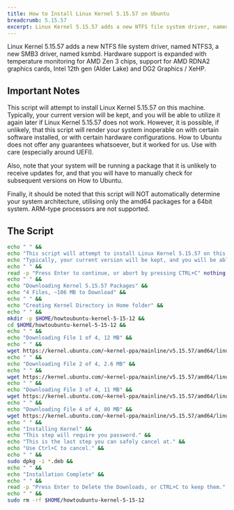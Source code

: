 ```yaml
---
title: How to Install Linux Kernel 5.15.57 on Ubuntu
breadcrumb: 5.15.57
excerpt: Linux Kernel 5.15.57 adds a new NTFS file system driver, named NTFS3, a new SMB3 driver, named ksmbd. Hardware support is expanded with temperature monitoring for AMD Zen 3 chips, support for AMD RDNA2 graphics cards, Intel 12th gen (Alder Lake) and DG2 Graphics / XeHP.
---
```


Linux Kernel 5.15.57 adds a new NTFS file system driver, named NTFS3, a new SMB3 driver, named ksmbd. Hardware support is expanded with temperature monitoring for AMD Zen 3 chips, support for AMD RDNA2 graphics cards, Intel 12th gen (Alder Lake) and DG2 Graphics / XeHP.

## Important Notes

This script will attempt to install Linux Kernel 5.15.57 on this machine. Typically, your current version will be kept, and you will be able to utilize it again later if Linux Kernel 5.15.57 does not work. However, it is possible, if unlikely, that this script will render your system inoperable on with certain software installed, or with certain hardware configurations. How to Ubuntu does not offer any guarantees whatsoever, but it worked for us. Use with care (especially around UEFI).

Also, note that your system will be running a package that it is unlikely to receive updates for, and that you will have to manually check for subsequent versions on How to Ubuntu.

Finally, it should be noted that this script will NOT automatically determine your system architecture, utilising only the amd64 packages for a 64bit system. ARM-type processors are not supported.

## The Script

```bash
echo " " &&
echo "This script will attempt to install Linux Kernel 5.15.57 on this machine." &&
echo "Typically, your current version will be kept, and you will be able to ustilise it again later if Kernel 5.15 does not work." &&
echo " " &&
read -p "Press Enter to continue, or abort by pressing CTRL+C" nothing &&
echo " " &&
echo "Downloading Kernel 5.15.57 Packages" &&
echo "4 Files, ~106 MB to Download" &&
echo " " &&
echo "Creating Kernel Directory in Home folder" &&
echo " " &&
mkdir -p $HOME/howtoubuntu-kernel-5-15-12 &&
cd $HOME/howtoubuntu-kernel-5-15-12 &&
echo " " &&
echo "Downloading File 1 of 4, 12 MB" &&
echo " " &&
wget https://kernel.ubuntu.com/~kernel-ppa/mainline/v5.15.57/amd64/linux-headers-5.15.57-051557_5.15.57-051557.202207231132_all.deb &&
echo " " &&
echo "Downloading File 2 of 4, 2.6 MB" &&
echo " " &&
wget https://kernel.ubuntu.com/~kernel-ppa/mainline/v5.15.57/amd64/linux-headers-5.15.57-051557-generic_5.15.57-051557.202207231132_amd64.deb &&
echo " " &&
echo "Downloading File 3 of 4, 11 MB" &&
wget https://kernel.ubuntu.com/~kernel-ppa/mainline/v5.15.57/amd64/linux-image-unsigned-5.15.57-051557-generic_5.15.57-051557.202207231132_amd64.deb &&
echo " " &&
echo "Downloading File 4 of 4, 80 MB" &&
wget https://kernel.ubuntu.com/~kernel-ppa/mainline/v5.15.57/amd64/linux-modules-5.15.57-051557-generic_5.15.57-051557.202207231132_amd64.deb &&
echo " " &&
echo "Installing Kernel" &&
echo "This step will require you password." &&
echo "This is the last step you can safely cancel at." &&
echo "Use Ctrl+C to cancel." &&
echo " " &&
sudo dpkg -i *.deb &&
echo " " &&
echo "Installation Complete" &&
echo " " &&
read -p "Press Enter to Delete the Downloads, or CTRL+C to keep them." nothing &&
echo " " &&
sudo rm -rf $HOME/howtoubuntu-kernel-5-15-12
```
